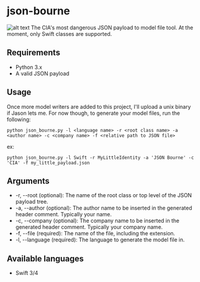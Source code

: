 # json-bourne
![alt text](https://i.imgur.com/8LnmYEn.jpg)
The CIA's most dangerous JSON payload to model file tool. At the moment, only Swift classes are supported.

## Requirements
* Python 3.x
* A valid JSON payload

## Usage
Once more model writers are added to this project, I'll upload a unix binary if Jason lets me. For now though, to generate your model files, run the following:

```python json_bourne.py -l <language name> -r <root class name> -a <author name> -c <company name> -f <relative path to JSON file>```

ex:

```python json_bourne.py -l Swift -r MyLittleIdentity -a 'JSON Bourne' -c 'CIA' -f my_little_payload.json```

## Arguments
* -r, --root (optional): The name of the root class or top level of the JSON payload tree.
* -a, --author (optional): The author name to be inserted in the generated header comment. Typically your name.
* -c, --company (optional): The company name to be inserted in the generated header comment. Typically your company name.
* -f, --file (required): The name of the file, including the extension.
* -l, --language (required): The language to generate the model file in.

## Available languages
* Swift 3/4
